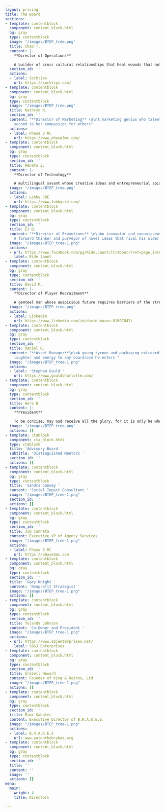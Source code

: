 ```yaml
---
layout: pricing
title: The Board
sections:
- template: contentblock
  component: content_block.html
  bg: gray
  type: contentblock
  image: "/images/BTEP_tree.png"
  title: Chad T.
  content: |-
    **Director of Operations**

    A builder of cross cultural relationships that heal wounds that not only increase the currency of social capital, but manufacture enduring change
  section_id: ''
  actions:
  - label: Socktips
    url: https://socktips.com/
- template: contentblock
  component: content_block.html
  bg: gray
  type: contentblock
  image: "/images/BTEP_tree.png"
  title: Kathryn R.
  section_id: ''
  content: "**Director of Marketing** \n\nA marketing genius who talents only fall
    second to her compassion for others"
  actions:
  - label: Phase 3 MC
    url: https://www.phase3mc.com/
- template: contentblock
  component: content_block.html
  bg: gray
  type: contentblock
  section_id: ''
  title: Renato Z.
  content: |-
    **Director of Technology**

    A multilingual savant whose creative ideas and entrepreneurial spirit flourish everyday
  image: "/images/BTEP_tree.png"
  actions:
  - label: Lobby CRE
    url: https://www.lobbycre.com/
- template: contentblock
  component: content_block.html
  bg: gray
  type: contentblock
  section_id: ''
  title: EJ D.
  content: "**Director of Promotions** \n\nAn innovator and connoisseur of transportation.
    A forward thinker and purveyor of novel ideas that rival his older counterparts."
  image: "/images/BTEP_tree-1.png"
  actions:
  - url: https://www.facebook.com/pg/Ride.Jauntclt/about/?ref=page_internal
    label: Ride Jaunt
- template: contentblock
  component: content_block.html
  bg: gray
  type: contentblock
  section_id: ''
  title: David M.
  content: |-
    **Director of Player Recruitment**

    A genteel man whose auspicious future requires barriers of the strongest material, to slow the hoards of individuals clamoring for his services
  image: "/images/BTEP_tree.png"
  actions:
  - label: LinkedIn
    url: https://www.linkedin.com/in/david-mason-01897847/
- template: contentblock
  component: content_block.html
  bg: gray
  type: contentblock
  section_id: ''
  title: Daniel G.
  content: "**Asset Manager**\n\nA young tycoon and packaging extraordinaire who brings
    laughter and energy to any boardroom he enters "
  image: "/images/BTEP_tree-1.png"
  actions:
  - label: 'Stephen Gould '
    url: https://www.gouldcharlotte.com/
- template: contentblock
  component: content_block.html
  bg: gray
  type: contentblock
  section_id: ''
  title: Herb B
  content: |-
    **President**

    To be concise, may God receive all the glory, for it is only he who lets my actions speak louder than my words
  image: "/images/BTEP_tree.png"
  actions: []
- template: ctablock
  component: cta_block.html
  type: ctablock
  title: 'Advisory Board '
  subtitle: 'Distinguished Mentors '
  section_id: ''
  actions: []
- template: contentblock
  component: content_block.html
  bg: gray
  type: contentblock
  title: 'Sandra Conway '
  content: 'Social Impact Consultant '
  image: "/images/BTEP_tree-1.png"
  section_id: ''
  actions: []
- template: contentblock
  component: content_block.html
  bg: gray
  type: contentblock
  section_id: ''
  title: Jim Cannata
  content: Executive VP of Agency Services
  image: "/images/BTEP_tree-1.png"
  actions:
  - label: Phase 3 MC
    url: https://phase3mc.com
- template: contentblock
  component: content_block.html
  bg: gray
  type: contentblock
  section_id: ''
  title: 'Gary Knight '
  content: 'Nonprofit Strategist '
  image: "/images/BTEP_tree-1.png"
  actions: []
- template: contentblock
  component: content_block.html
  bg: gray
  type: contentblock
  section_id: ''
  title: Yolanda Johnson
  content: 'Co-Owner and President '
  image: "/images/BTEP_tree-1.png"
  actions:
  - url: https://www.sbjenterprises.net/
    label: SB&J Enterprises
- template: contentblock
  component: content_block.html
  bg: gray
  type: contentblock
  section_id: ''
  title: Grazell Howard
  content: Founder of King & Kairos, Ltd
  image: "/images/BTEP_tree-1.png"
  actions: []
- template: contentblock
  component: content_block.html
  bg: gray
  type: contentblock
  section_id: ''
  title: Mimi Sabates
  content: Executive Director of B.R.A.K.E.S.
  image: "/images/BTEP_tree-1.png"
  actions:
  - label: B.R.A.K.E.S
    url: www.putonthebrakes.org
- template: contentblock
  component: content_block.html
  bg: gray
  type: contentblock
  section_id: ''
  title: ''
  content: ''
  image: ''
  actions: []
menu:
  main:
    weight: 4
    title: Directors

---
```


